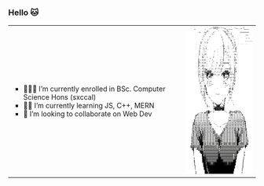 ### Hello 🐱
<div align="center">
  <table>
  <tr>
    <td>
      <div align="left">
      <ul type="square">
        <li> 👨🏻‍💻 I’m currently enrolled in BSc. Computer Science Hons (sxccal)&nbsp;&nbsp;&nbsp;&nbsp;</li>
        <li> 🚣🏻 I’m currently learning JS, C++, MERN</li>
        <li> 👯 I’m looking to collaborate on Web Dev</li>
      </ul>
      </div>
    </td>
        <td>
<img src="./indebx.png" style = "height: 300px; width: auto;">
    </td>
  </tr>
</table>
</div>
